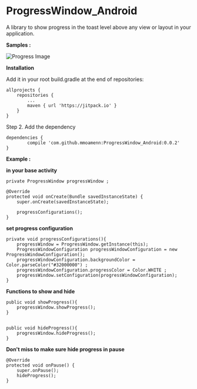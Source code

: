 # ProgressWindow_Android

A library to show progress in the toast level above any view or layout in your application.

**Samples :**

![Progress Image](https://github.com/mmoamenn/ProgressWindow_Android/blob/master/example/example.gif)

**Installation**

Add it in your root build.gradle at the end of repositories:

	allprojects {
		repositories {
			...
			maven { url 'https://jitpack.io' }
		}
	}
	
Step 2. Add the dependency

	dependencies {
	        compile 'com.github.mmoamenn:ProgressWindow_Android:0.0.2'
	}


**Example :**

**in your base activity**

   `private ProgressWindow progressWindow ;`

    @Override
    protected void onCreate(Bundle savedInstanceState) {
        super.onCreate(savedInstanceState);

        progressConfigurations();
    }

**set progress configuration**

    private void progressConfigurations(){
        progressWindow = ProgressWindow.getInstance(this);
        ProgressWindowConfiguration progressWindowConfiguration = new ProgressWindowConfiguration();
        progressWindowConfiguration.backgroundColor = Color.parseColor("#32000000") ;
        progressWindowConfiguration.progressColor = Color.WHITE ;
        progressWindow.setConfiguration(progressWindowConfiguration);
    }

**Functions to show and hide**

    public void showProgress(){
        progressWindow.showProgress();
    }

   
    public void hideProgress(){
        progressWindow.hideProgress();
    }

**Don't miss to make sure hide progress in pause**

    @Override
    protected void onPause() {
        super.onPause();
        hideProgress();
    }


